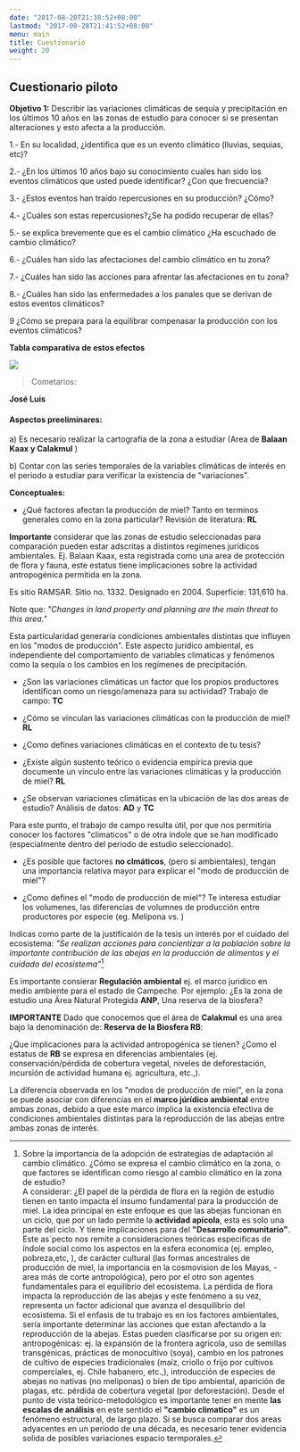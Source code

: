 ```yaml
---
date: "2017-08-20T21:38:52+08:00"
lastmod: "2017-08-28T21:41:52+08:00"
menu: main
title: Cuestionario
weight: 20
---
```

  
## Cuestionario piloto

**Objetivo 1:** Describir las variaciones climáticas de sequía y precipitación en los últimos 10 años en las zonas de estudio para conocer si se presentan alteraciones y esto afecta a la producción.



1.- En su localidad, ¿identifica que es un evento climático (lluvias, sequias, etc)?




2.- ¿En los últimos 10 años bajo su conocimiento cuales han sido los eventos climáticos que usted puede identificar? ¿Con que frecuencia?

3.- ¿Estos eventos han traído repercusiones en su producción? ¿Cómo?

4.- ¿Cuáles son estas repercusiones?¿Se ha podido recuperar de ellas?

5.- se explica brevemente que es el cambio climático ¿Ha escuchado de cambio climático? 

6.- ¿Cuáles han sido las afectaciones del cambio climático en tu zona? 

7.- ¿Cuáles han sido las acciones para afrentar las afectaciones en tu zona?

8.- ¿Cuáles han sido las enfermedades a los panales que se derivan de estos eventos climáticos?

9 ¿Cómo se prepara para la equilibrar compenasar la producción con los eventos climáticos?

**Tabla comparativa de estos efectos**

![](/tabla.jpg)

>Cometarios: 

**José Luis**

#### Aspectos preeliminares: 

a) Es necesario realizar la cartografía de la zona a estudiar (Area de **Balaan Kaax y Calakmul** ) 

b) Contar con las series temporales de la variables climáticas de interés en el periodo a estudiar para verificar la existencia de "variaciones". 


**Conceptuales:**

- ¿Qué factores afectan la producción de miel? Tanto en terminos generales como en la zona particular? Revisión de literatura: **RL**


**Importante** considerar que las zonas de estudio seleccionadas para comparación pueden estar adscritas a distintos regímenes jurídicos ambientales. Ej. Balaan Kaax, esta registrada como una area de protección de flora y fauna, este estatus tiene implicaciones sobre la actividad antropogénica permitida en la zona.

Es sitio RAMSAR. Sitio no. 1332. Designado en 2004. Superficie: 
131,610 ha.

Note que: *"Changes in land property and planning are the main threat to this area."* 



Esta particularidad generaría condiciones ambientales distintas que influyen en los "modos de producción".  Este aspecto jurídico ambiental, es independiente del comportamiento de variables climaticas y fenómenos como la  sequía o los cambios en los regímenes de precipitación.   

- ¿Son las variaciones climáticas un factor que los propios productores identifican como un riesgo/amenaza para su actividad? Trabajo de campo:  **TC**

- ¿Cómo se vinculan las variaciones climáticas con la producción de miel?  **RL**

- ¿Como defines variaciones climáticas en el contexto de tu tesis? 

- ¿Existe algún sustento teórico o evidencia empírica previa que documente un vínculo entre las variaciones climáticas y la producción de miel? **RL**

- ¿Se observan variaciones climáticas en la ubicación de las dos areas de estudio? Análisis de datos: **AD** y **TC**

Para este punto, el trabajo de campo resulta útil, por que nos permitiria  conocer los factores "climaticos" o de otra índole que se han modificado (especialmente dentro del periodo de estudio seleccionado).


- ¿Es posible que factores **no clmáticos**, (pero si ambientales), tengan una importancia relativa mayor para explicar el "modo de producción de miel"?


- ¿Como defines el "modo de producción de miel"?  Te interesa estudiar los volumenes, las diferencias de volumnes de producción entre productores por especie (eg. Melipona vs. )

Indicas como parte de la justificaión de la tesis un interés por el cuidado del ecosistema: *"Se realizan acciones para concientizar a la población sobre la importante contribución de las abejas en la producción de alimentos y el cuidado del ecosistema"*[^1]

[^1]: Sobre la importancia de la adopción de estrategias de adaptación al cambio climático. ¿Cómo se expresa el cambio climático en la zona, o que factores se identifican como riesgo al cambio climático en la zona de estudio?  
  A considerar: ¿El papel de la pérdida de flora en la región de estudio tienen en tanto impacta el insumo fundamental para la producción de miel. 
  La idea principal en este enfoque es que las abejas funcionan en un ciclo, que por un lado permite la **actividad apícola**, esta es solo una parte del ciclo. Y tiene implicaciones para del **"Desarrollo comunitario"**. Este as´pecto nos remite a consideraciones teóricas especificas de índole social como los aspectos en la esfera economica (ej. empleo, pobreza,etc, ), de carácter cultural (las formas ancestrales de producción de miel, la importancia en la cosmovision de los Mayas, -area más de corte antropológica), pero por el otro son agentes fundamentales para el equilibrio del ecosistema. La pérdida de flora impacta la reproducción de las abejas y este fenómeno a su vez, representa un factor adicional que avanza el desquilibrio del ecosistema. 
Si el enfasis de tu trabajo es en los factores ambientales,  sería importante determinar las acciones que estan afectando a la reproducción de la abejas. Estas pueden clasificarse por su origen en: antropogénicas: ej. la expansión de la frontera agricola, uso de semillas transgénicas, prácticas de monocultivo (soya), cambio en los patrones de cultivo de especies tradicionales (maíz, criollo o frijo por cultivos comperciales, ej. Chile habanero, etc.,), introducción de especies de abejas no nativas (no meliponas) o bien de tipo ambiental, aparición de plagas, etc. pérdida de cobertura vegetal (por deforestación). 
Desde el punto de vista teórico-metodológico es importante tener en mente **las escalas de análisis** en este sentido el **"cambio climatico"** es un fenómeno estructural, de largo plazo. Si se busca comparar dos areas adyacentes en un periodo de una década, es necesario tener evidencia solida de posibles variaciones espacio termporales. 

Es importante consierar **Regulación ambiental** ej. el marco juridico en medio ambiente para el estado de Campeche.  Por ejemplo: ¿Es la zona de estudio una Ärea Natural Protegida **ANP**, Una reserva de la biosfera? 

**IMPORTANTE** Dado que conocemos que el área de **Calakmul** es una area bajo la denominación de: **Reserva de la Biosfera RB**: 

¿Que implicaciones para la actividad antropogénica se tienen? ¿Como el estatus de **RB** se expresa en diferencias ambientales (ej. conservación/pérdida de cobertura vegetal, niveles de deforestación, incursión de actividad humana ej. agricultura, etc.,).  

La diferencia observada en los "modos de producción de miel", en la zona se puede asociar con diferencias en el **marco júrídico ambiental** entre ambas zonas, debido a que este marco implica la existencia efectiva de condiciones ambientales distintas para la reproducción de las abejas entre ambas zonas de interés.  